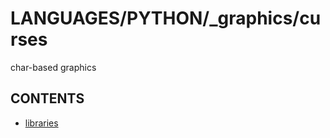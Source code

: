 # LANGUAGES/PYTHON/_graphics/curses

 char-based graphics  
## CONTENTS  
*	[libraries](libraries.md)  






















